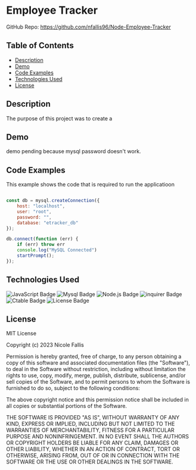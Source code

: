 # Employee Tracker

GitHub Repo: https://github.com/nfallis96/Node-Employee-Tracker

## Table of Contents
* [Description](#description)
* [Demo](#demo)
* [Code Examples](#code-examples)
* [Technologies Used](#technologies-used)
* [License](#license)


## Description

The purpose of this project was to create a 


## Demo

demo pending because mysql password doesn't work.


## Code Examples

This example shows the code that is required to run the applicatioon

```js

const db = mysql.createConnection({
    host: "localhost",
    user: "root",
    password: "",
    database: "etracker_db"
});

db.connect(function (err) {
    if (err) throw err
    console.log("MySQL Connected")
    startPrompt();
});

```


## Technologies Used

![JavaScript Badge](https://img.shields.io/badge/Language-JavaScript-red)
![Mysql Badge](https://img.shields.io/badge/Database-MySql-pink)
![Node.js Badge](https://img.shields.io/badge/Environment-Node.js-blue)
![inquirer Badge](https://img.shields.io/badge/NPM-Inquirer-yellow)
![Ctable Badge](https://img.shields.io/badge/NPM-ConsoleTable-green)
![License Badge](https://img.shields.io/badge/License-MIT-purple)


## License

MIT License

Copyright (c) 2023 Nicole Fallis 

Permission is hereby granted, free of charge, to any person obtaining a copy of this software and associated documentation files (the "Software"), to deal in the Software without restriction, including without limitation the rights to use, copy, modify, merge, publish, distribute, sublicense, and/or sell copies of the Software, and to permit persons to whom the Software is furnished to do so, subject to the following conditions:

The above copyright notice and this permission notice shall be included in all copies or substantial portions of the Software.

THE SOFTWARE IS PROVIDED "AS IS", WITHOUT WARRANTY OF ANY KIND, EXPRESS OR IMPLIED, INCLUDING BUT NOT LIMITED TO THE WARRANTIES OF MERCHANTABILITY, FITNESS FOR A PARTICULAR PURPOSE AND NONINFRINGEMENT. IN NO EVENT SHALL THE AUTHORS OR COPYRIGHT HOLDERS BE LIABLE FOR ANY CLAIM, DAMAGES OR OTHER LIABILITY, WHETHER IN AN ACTION OF CONTRACT, TORT OR OTHERWISE, ARISING FROM, OUT OF OR IN CONNECTION WITH THE SOFTWARE OR THE USE OR OTHER DEALINGS IN THE SOFTWARE.


